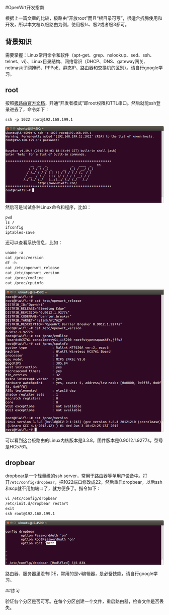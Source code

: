 #OpenWrt开发指南

根据上一篇文章的比较，极路由“开放root”而且“根目录可写”，很适合折腾使用和开发，所以本文档以极路由为例，使用极1s、极2或者极3都可。

## 背景知识

需要掌握：Linux常用命令和软件（apt-get、grep、nslookup、sed、ssh、telnet、vi）、Linux目录结构、网络常识（DHCP、DNS、gateway网关、netmask子网掩码、PPPoE、静态IP、路由器和交换机的区别）。请自行google学习。

## root

按照[极路由官方文档](http://bbs.hiwifi.com/thread-74899-1-1.html)，开通“开发者模式”即root权限和TTL串口。然后就能ssh登录进去了，命令如下：

```
ssh -p 1022 root@192.168.199.1
```

![gee root hiwifi ssh](images/gee-root-hiwifi-ssh.png)
然后可是试试各种Linux命令和程序，比如：

```
pwd
ls /
ifconfig
iptables-save
```

还可以查看系统信息，比如：

```
uname -a
cat /proc/version
df -h
cat /etc/openwrt_release
cat /etc/openwrt_version
cat /proc/cmdline
cat /proc/cpuinfo
```

![cat openwrt release](images/cat-openwrt-release.png)

可以看到这台极路由的Linux内核版本是3.3.8，固件版本是0.9012.1.9277s，型号是HC5761。

## dropbear

dropbear是一个轻量级的ssh server，常用于路由器等单用户设备中。打开`/etc/config/dropbear`，把1022端口修改成22，然后重启dropbear，以后ssh和scp就不用加端口了，就方便多了。指令如下：

```
vi /etc/config/dropbear
/etc/init.d/dropbear restart
exit
ssh root@192.168.199.1
```

![vi dropbear 1022](images/vi-dropbear-1022.png)

路由器、服务器里没有IDE，常用的是vi编辑器，是必备技能，请自行google学习。

##练习

验证各个分区是否可写。在每个分区创建一个文件，重启路由器，检查文件是否丢失。

<!-- 多说评论框 start -->
<div class="ds-thread" data-thread-key="docs-developer-guide" data-title="开发者指南" data-url="http://openwrt.io/docs/developer-guide/"></div>
<!-- 多说评论框 end -->
